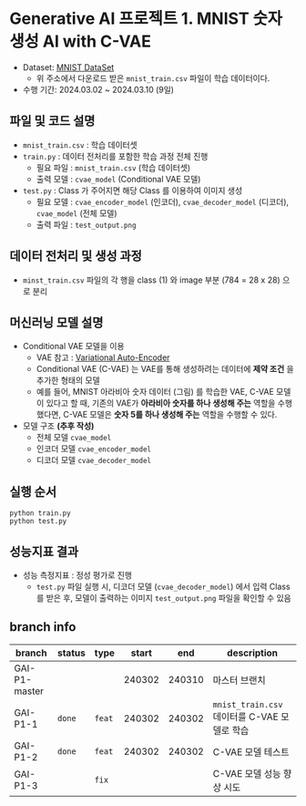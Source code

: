 # Generative AI 프로젝트 1. MNIST 숫자 생성 AI with C-VAE
* Dataset: [MNIST DataSet](https://www.kaggle.com/datasets/oddrationale/mnist-in-csv/data)
  * 위 주소에서 다운로드 받은 ```mnist_train.csv``` 파일이 학습 데이터이다.
* 수행 기간: 2024.03.02 ~ 2024.03.10 (9일)

## 파일 및 코드 설명
* ```mnist_train.csv``` : 학습 데이터셋
* ```train.py``` : 데이터 전처리를 포함한 학습 과정 전체 진행
  * 필요 파일 : ```mnist_train.csv``` (학습 데이터셋)
  * 출력 모델 : ```cvae_model``` (Conditional VAE 모델)
* ```test.py``` : Class 가 주어지면 해당 Class 를 이용하여 이미지 생성
  * 필요 모델 : ```cvae_encoder_model``` (인코더), ```cvae_decoder_model``` (디코더), ```cvae_model``` (전체 모델)
  * 출력 파일 : ```test_output.png```

## 데이터 전처리 및 생성 과정
* ```minst_train.csv``` 파일의 각 행을 class (1) 와 image 부분 (784 = 28 x 28) 으로 분리

## 머신러닝 모델 설명
* Conditional VAE 모델을 이용
  * VAE 참고 : [Variational Auto-Encoder](https://github.com/WannaBeSuperteur/AI-study/blob/main/Generative%20AI/Basics_Variational%20Auto%20Encoder.md)
  * Conditional VAE (C-VAE) 는 VAE를 통해 생성하려는 데이터에 **제약 조건** 을 추가한 형태의 모델
  * 예를 들어, MNIST 아라비아 숫자 데이터 (그림) 를 학습한 VAE, C-VAE 모델이 있다고 할 때, 기존의 VAE가 **아라비아 숫자를 하나 생성해 주는** 역할을 수행했다면, C-VAE 모델은 **숫자 5를 하나 생성해 주는** 역할을 수행할 수 있다.
* 모델 구조 **(추후 작성)**
  * 전체 모델 ```cvae_model```
  * 인코더 모델 ```cvae_encoder_model```
  * 디코더 모델 ```cvae_decoder_model```

## 실행 순서
```
python train.py
python test.py
```

## 성능지표 결과
* 성능 측정지표 : 정성 평가로 진행
  * ```test.py``` 파일 실행 시, 디코더 모델 (```cvae_decoder_model```) 에서 입력 Class를 받은 후, 모델이 출력하는 이미지 ```test_output.png``` 파일을 확인할 수 있음

## branch info
|branch|status|type|start|end|description|
|---|---|---|---|---|---|
|GAI-P1-master|||240302|240310|마스터 브랜치|
|GAI-P1-1|```done```|```feat```|240302|240302|```mnist_train.csv``` 데이터를 C-VAE 모델로 학습|
|GAI-P1-2|```done```|```feat```|240302|240302|C-VAE 모델 테스트|
|GAI-P1-3||```fix```|||C-VAE 모델 성능 향상 시도|